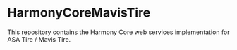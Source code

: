 # HarmonyCoreMavisTire

This repository contains the Harmony Core web services implementation for ASA Tire / Mavis Tire.
